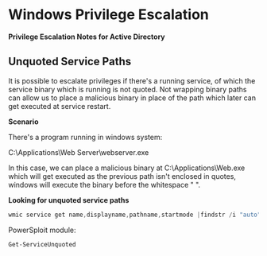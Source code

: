 # Windows Privilege Escalation

__Privilege Escalation Notes for Active Directory__

## Unquoted Service Paths

It is possible to escalate privileges if there's a running service, of which the service binary which is running is not quoted. Not wrapping binary paths can allow us to place a malicious binary in place of the path which later can get executed at service restart.

__Scenario__

There's a program running in windows system:

C:\Applications\Web Server\webserver.exe

In this case, we can place a malicious binary at C:\Applications\Web.exe which will get executed as the previous path isn't enclosed in quotes, windows will execute the binary before the whitespace " ".


__Looking for unquoted service paths__

```powershell
wmic service get name,displayname,pathname,startmode |findstr /i "auto" |findstr /i /v "c:\windows\\" |findstr /i /v """
```
PowerSploit module:

```powershell
Get-ServiceUnquoted
```
